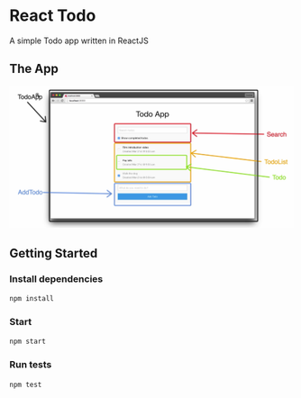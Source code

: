 # React Todo
A simple Todo app written in ReactJS

## The App
![](todoapp.png)

## Getting Started
### Install dependencies
```bash
npm install
```

### Start
```bash
npm start
```

### Run tests
```bash
npm test
```
